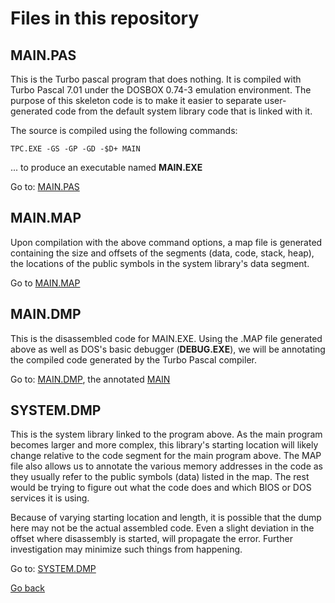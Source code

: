 # Files in this repository

## MAIN.PAS

This is the Turbo pascal program that does nothing. It is compiled with Turbo Pascal 7.01 under the DOSBOX 0.74-3 emulation environment. The purpose of this skeleton code is to make it easier to separate user-generated code from the default system library code that is linked with it.

The source is compiled using the following commands:

```
TPC.EXE -GS -GP -GD -$D+ MAIN
```
... to produce an executable named **MAIN.EXE**

Go to: [MAIN.PAS](MAIN-PAS.md)

## MAIN.MAP

Upon compilation with the above command options, a map file is generated containing the size and offsets of the segments (data, code, stack, heap), the locations of the public symbols in the system library's data segment.

Go to [MAIN.MAP](MAIN-MAP.md)

## MAIN.DMP

This is the disassembled code for MAIN.EXE. Using the .MAP file generated above as well as DOS's basic debugger (**DEBUG.EXE**), we will be annotating the compiled code generated by the Turbo Pascal compiler.

Go to: [MAIN.DMP](MAIN-DMP.md), the annotated [MAIN](MAIN.md)

## SYSTEM.DMP

This is the system library linked to the program above. As the main program becomes larger and more complex, this library's starting location will likely change relative to the code segment for the main program above. The MAP file also allows us to annotate the various memory addresses in the code as they usually refer to the public symbols (data) listed in the map. The rest would be trying to figure out what the code does and which BIOS or DOS services it is using.

Because of varying starting location and length, it is possible that the dump here may not be the actual assembled code. Even a slight deviation in the offset where disassembly is started, will propagate the error. Further investigation may minimize such things from happening.

Go to: [SYSTEM.DMP](SYSTEM.md)

[Go back](../README.md)